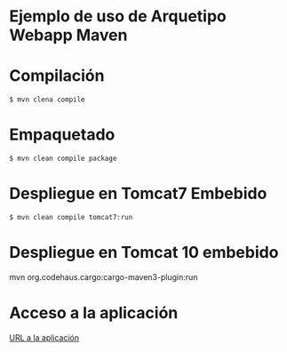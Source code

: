 # Ejemplo de uso de Arquetipo Webapp Maven
# Compilación
<code>$ mvn clena compile</code>
# Empaquetado
<code>$ mvn clean compile package</code>
# Despliegue en Tomcat7 Embebido
<code>$ mvn clean compile tomcat7:run</code>
# Despliegue en Tomcat 10 embebido
mvn org.codehaus.cargo:cargo-maven3-plugin:run
# Acceso a la aplicación
[URL a la aplicación](http://localhost:8080/ejemplo-webapp)